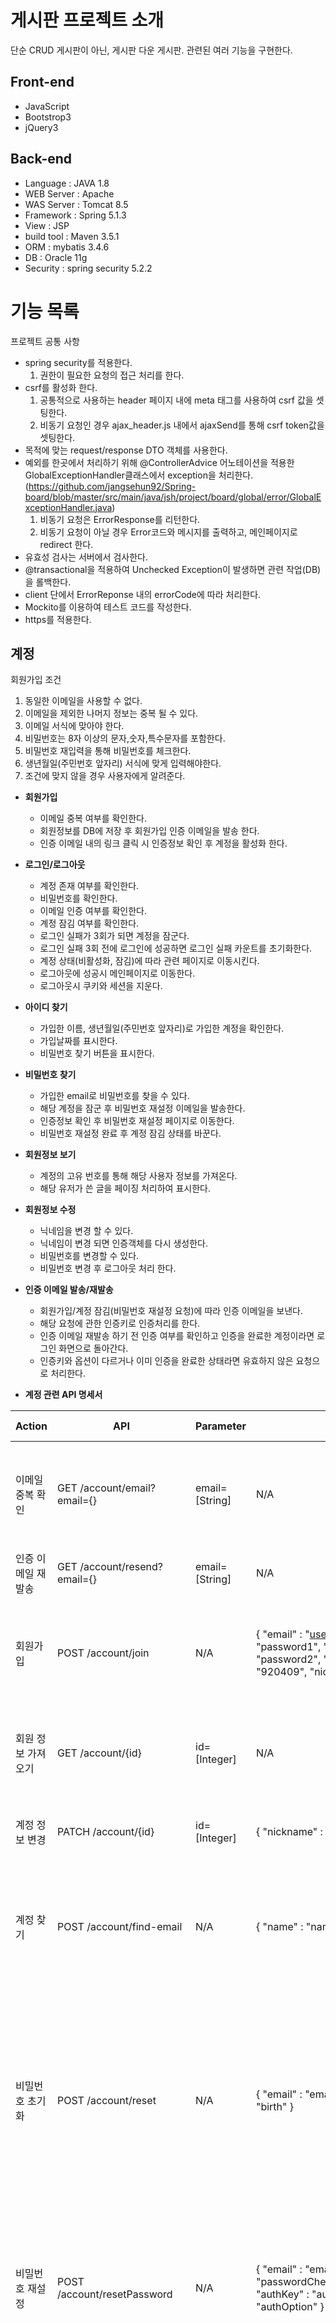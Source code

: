 # 게시판 프로젝트 소개
단순 CRUD 게시판이 아닌, 게시판 다운 게시판. 관련된 여러 기능을 구현한다. 

## Front-end
* JavaScript
* Bootstrop3
* jQuery3

## Back-end
* Language : JAVA 1.8
* WEB Server : Apache
* WAS Server : Tomcat 8.5
* Framework : Spring 5.1.3
* View : JSP
* build tool : Maven 3.5.1
* ORM : mybatis 3.4.6
* DB : Oracle 11g
* Security : spring security 5.2.2

# 기능 목록
프로젝트 공통 사항
  - spring security를 적용한다.
    1. 권한이 필요한 요청의 접근 처리를 한다.
  - csrf를 활성화 한다. 
    1. 공통적으로 사용하는 header 페이지 내에 meta 태그를 사용하여 csrf 값을 셋팅한다.
    2. 비동기 요청인 경우 ajax_header.js 내에서 ajaxSend를 통해 csrf token값을 셋팅한다.
  - 목적에 맞는 request/response DTO 객체를 사용한다.
  - 예외를 한곳에서 처리하기 위해 @ControllerAdvice 어노테이션을 적용한 GlobalExceptionHandler클래스에서 exception을 처리한다.(https://github.com/jangsehun92/Spring-board/blob/master/src/main/java/jsh/project/board/global/error/GlobalExceptionHandler.java)
    1. 비동기 요청은 ErrorResponse를 리턴한다.
    2. 비동기 요청이 아닐 경우 Error코드와 메시지를 출력하고, 메인페이지로 redirect 한다.
  - 유효성 검사는 서버에서 검사한다.
  - @transactional을 적용하여 Unchecked Exception이 발생하면 관련 작업(DB)을 롤백한다.
  - client 단에서 ErrorReponse 내의 errorCode에 따라 처리한다.
  - Mockito를 이용하여 테스트 코드를 작성한다.
  - https를 적용한다.

## 계정
회원가입 조건
1. 동일한 이메일을 사용할 수 없다. 
2. 이메일을 제외한 나머지 정보는 중복 될 수 있다.
3. 이메일 서식에 맞아야 한다.
4. 비밀번호는 8자 이상의 문자,숫자,특수문자를 포함한다.
5. 비밀번호 재입력을 통해 비밀번호를 체크한다.
6. 생년월일(주민번호 앞자리) 서식에 맞게 입력해야한다.
7. 조건에 맞지 않을 경우 사용자에게 알려준다.
 
  * **회원가입**
    - 이메일 중복 여부를 확인한다.
    - 회원정보를 DB에 저장 후 회원가입 인증 이메일을 발송 한다.
    - 인증 이메일 내의 링크 클릭 시 인증정보 확인 후 계정을 활성화 한다.
  
  * **로그인/로그아웃**
    - 계정 존재 여부를 확인한다.
    - 비밀번호를 확인한다.
    - 이메일 인증 여부를 확인한다.
    - 계정 잠김 여부를 확인한다.
    - 로그인 실패가 3회가 되면 계정을 잠군다.
    - 로그인 실패 3회 전에 로그인에 성공하면 로그인 실패 카운트를 초기화한다.
    - 계정 상태(비활성화, 잠김)에 따라 관련 페이지로 이동시킨다.
    - 로그아웃에 성공시 메인페이지로 이동한다.
    - 로그아웃시 쿠키와 세션을 지운다.

  * **아이디 찾기**
    - 가입한 이름, 생년월일(주민번호 앞자리)로 가입한 계정을 확인한다.
    - 가입날짜를 표시한다.
    - 비밀번호 찾기 버튼을 표시한다.
    
  * **비밀번호 찾기**
    - 가입한 email로 비밀번호를 찾을 수 있다.
    - 해당 계정을 잠군 후 비밀번호 재설정 이메일을 발송한다.
    - 인증정보 확인 후 비밀번호 재설정 페이지로 이동한다.
    - 비밀번호 재설정 완료 후 계정 잠김 상태를 바꾼다.

  * **회원정보 보기**
    - 계정의 고유 번호를 통해 해당 사용자 정보를 가져온다.
    - 해당 유저가 쓴 글을 페이징 처리하여 표시한다.
  
  * **회원정보 수정**
    - 닉네임을 변경 할 수 있다.
    - 닉네임이 변경 되면 인증객체를 다시 생성한다.
    - 비밀번호를 변경할 수 있다.
    - 비밀번호 변경 후 로그아웃 처리 한다.
    
  * **인증 이메일 발송/재발송**
    - 회원가입/계정 잠김(비밀번호 재설정 요청)에 따라 인증 이메일을 보낸다.
    - 해당 요청에 관한 인증키로 인증처리를 한다.
    - 인증 이메일 재발송 하기 전 인증 여부를 확인하고 인증을 완료한 계정이라면 로그인 화면으로 돌아간다.
    - 인증키와 옵션이 다르거나 이미 인증을 완료한 상태라면 유효하지 않은 요청으로 처리한다. 

  * **계정 관련 API 명세서**
  
| Action | API | Parameter | Body | Success Response | Fail Response |
|--------|-----|-----------|------|------------------|---------------|
| 이메일 중복 확인 |GET /account/email?email={}|email=[String]|N/A|Status 200 OK|<ul><li> Invalid Input Value - 400 { code: "C001" errors: [{field: "email", value: "", reason: "이메일을 입력해주세요. "}], message: " 유효하지 않은 요청입니다.", status: 400}</li><li> Email Aready Used - 400 { code: "A001", errors: [], message: " 이미 사용중인 이메일입니다.", status: 400 } </li></ul>|
| 인증 이메일 재발송 |GET /account/resend?email={}|email=[String]|N/A|Status 200 OK|<ul><li> Bad Request - 400 { "message":"잘못된 요청입니다.", "status":400, "code":"C006", "errors":[]} </li></ul>|
|회원가입|POST /account/join| N/A |{ "email" : "user@email.com", "password" : "password1", "passwordCheck" : "password2", "name" : "userName", "birth" : "920409", "nickname" : "nickname"|Status 200 OK|<ul><li> Entity Not Found - 400 { code: "C003", errors: [{field: "password", value: "", reason: "최소 8자리의 소문자,대문자,숫자,특수문자가 포함되어야합니다. "},{field: "passwordCheck", value: "", reason: "비밀번호를 재입력해주세요."}], message: " Entity Not Found", status: 400]</li></ul>|
|회원 정보 가져오기|GET /account/{id}|id=[Integer]| N/A | Status 200 OK { "id" : 1, "nickname" : "userNick" } | <ul><li>Account Info Not Found - 400 { code: "A010", errors: [], message: " 계정 정보를 찾을 수 없습니다.", status: 400</li></ul>
|계정 정보 변경|PATCH /account/{id}|id=[Integer]|{ "nickname" : "newNick" }|Status 200 OK|<ul><li>Entity Not Found - 400 { code: "C003", errors: [{field: "nickname", value: "", reason: "닉네임을 입력해주세요."}], message: " Entity Not Found", status: 400</li></ul>|
| 계정 찾기 |POST /account/find-email|N/A|{ "name" : "name", "birth" : "birth" }|Status 200 OK [{"email" : "email" , "date" : " data"}]|<ul><li>Entity Not Fount - 400 {"message":" Entity Not Found", "status":400, "code":"C003", "errors":[{"field":"birth","value":"","reason":"생년월일을 입력해주세요."},{"field":"name", "value":"", "reason":"이름을 입력해주세요."}]</li><li>Account Not Found - 400 {"message":" 계정을 찾을 수 없습니다.", "status":400, "code":"A004", "errors":[]}</li></ul>|
| 비밀번호 초기화 |POST /account/reset|N/A|{ "email" : "email", "name" : "name", "birth" : "birth" }|Status 200 OK|<ul><li>Entity Not Fount - 400 {"message":" Entity Not Found","status":400,"code":"C003","errors":[{"field":"name","value":"","reason":"이름을 입력해주세요."},{"field":"email","value":"","reason":"이메일을 입력해 주세요."},{"field":"birth","value":"","reason":"생년월일을 입력해주세요."}]}</li><li> Account Not Found Exception {"message":" 계정을 찾을 수 없습니다다, "status":400, "code":"A004", "errors":[]} </li><li> Find Account Bad Request {"message":" 계정 정보가 올바르지 않습니다.", "status":400, "code":"A008", "errors":[]} </li><li> Account Not EmailChecked {"message":" 계정이 활성화 되지 않았습니다. 이메일 인증을 완료해 주세요.", "status":400, "code":"A005", "errors":[]}</li></ul>|
| 비밀번호 재설정 |POST /account/resetPassword|N/A|{ "email" : "email", "password" : "password", "passwordCheck" : "passwordCheck", "authKey" : "authKey", "authOption" : "authOption" }|Status 200 OK|<ul><li>Entity Not Found - 400 {"message":" Entity Not Found", "status":400, "code":"C003", "errors":[{"field":"passwordCheck", "value":"", "reason":"비밀번호를 재입력해주세요."},{"field":"password", "value":"", "reason":"최소 8자리의 소문자,대문자,숫자,특수문자가 포함되어야합니다. "}]}</li><li>Bad Auth Request - 400 {"message":" 유효하지 않은 인증 요청 입니다.", "status":400, "code":"A002", "errors":[]}</li></ul>|
| 비밀번호 변경 |POST /account/passwordChange|N/A|{ "beforePassword" : "beforePassword", "afterPassword" : "afterPassword", "afterPasswordCheck":"afterPasswordCheck" }|Status 200 OK|<ul><li>Entity Not Found - 400 {"message":" Entity Not Found","status":400,"code":"C003","errors":[{"field":"afterPasswordCheck","value":"","reason":"바꿀 비밀번호를 재입력해주세요."},{"field":"beforePassword","value":"","reason":"이전 비밀번호를 입력해주세요."},{"field":"afterPassword","value":"","reason":"최소 8자리의 소문자,대문자,숫자,특수문자가 포함되어야합니다. "}]}</li><li>Password Not Match - 400 {"message":" 기존 비밀번호가 맞지 않습니다.", "status":400, "code":"A007", "errors":[]}</li><li>Password Check Failed - 400 {"message":" 비밀번호가 서로 다릅니다.", "status":400, "code":"A009", "errors":[]}</li></ul>|
-------
## 게시판
게시판 조건
1. 카테고리를 기준으로 게시판을 나눈다.
2. 현재 어떤 카테고리의 게시판을 보고 있는지 표시한다.
3. 게시글의 카테고리, 정렬, 검색, 페이징처리를 위한 값들을 가질 수 있는 공통된 requestDto를 사용한다.
4. 허용 가능한 값(카테고리, 게시글 중요도)을 제한한다.
5. 게시글 작성은 로그인을 해야 작성할 수 있다.
6. 게시글 수정,삭제는 해당 글을 작성한 계정 또는 관리자 권한을 가지고 있어야한다.
7. 관리자는 게시글 작성,수정,삭제와 다른 유저가 작성한 게시글을 수정,삭제 할 수 있다.

* **게시글 목록 조회**
    - 중요한 공지사항의 경우 항상 게시글 리스트 상단에 표시되게 한다.
    - 일정 범위(중요한 공지사항을 포함한 갯수)의 게시글을 가져온다.
    - 게시글들의 댓글 수, 추천 수, 조회 수를 표시한다.
    - 페이징 처리를 한다.
    - 최신순,추천순,댓글순,조회순으로 정렬할 수 있다.
    - 작성날짜를 분단위까지 표시한다.
    
* **단일 게시글 조회**
    - 해당 게시글의 정보(제목, 작성자, 내용 ... 등)를 표시한다.
    - 단일 게시글 페이지가 준비되면 해당 게시글의 댓글을 비동기 통신을 통해 받아와 표시한다.
    - 로그인한 사용자의 해당 글 추천 여부에 따라 다르게 표시한다.
    - 게시글을 작성한 계정 또는 관리자 계정이면 수정 및 삭제 버튼을 표시한다.
    
* **게시글 작성**
    - summernote editor를 적용한다.
    - 이미지 업로드를 할 수 있다.
    - 이미지 업로드시 비동기 통신을 통해 이미지를 서버를 통해 저장한 뒤 저장된 URL을 리턴하여 표시한다.
    - 다중 이미지 업로드가 가능하다.
    - 업로드 한 파일은 날짜 별로 저장된다.
    - 글 작성에 성공하면 작성한 글을 바로 확인할 수 있다. 
    
* **게시글 수정**
    - 게시글의 고유번호를 기준으로 해당 글을 수정한다.
    - 글을 작성한 계정이나, 관리자만 수정할 수 있다.
    - 카테고리, 제목, 내용을 수정할 수 있다.
    - 게시글을 수정하면 작성날짜 옆에 수정날짜를 표시한다.
    
* **게시글 삭제**
    - 게시글을 고유번호를 기준으로 해당 글을 삭제한다.
    - 글을 작성한 계정이나, 관리자만 삭제할 수 있다.
    - 해당 게시글에 등록된 댓글, 추천을 함께 삭제한다.
    
* **게시글 추천**
    - 로그인한 유저는 게시글을 추천할 수 있다.
    - 중복 추천을 할 수 없다.
    - 해당 게시글 추천 여부에 따라 추천, 추천 취소를 한다.
    
* **게시글 검색**
    - 제목으로 검색한다.
    - 검색 결과 게시글목록를 페이징 처리하여 표시한다.
    - 검색 결과를 최신순,추천순,댓글순,조회순으로 정렬할 수 있다.
    - 검색 값을 표시하여 무엇을 검색했는지 확인 할 수 있다.

* **게시글 관련 API 명세서**
  
| Action | API | Parameter | Body | Success Response | Fail Response |
|--------|-----|-----------|------|------------------|---------------|
| 해당 유저 게시글 보기 | GET /articles/account/{id}|id=[Integer]|N/A|Status 200 OK {"articles":[{"id":241,"accountId":1,"category":"notice","title":"gg","nickname":"관리자", "viewCount":6, "replyCount":0, "likeCount":0, "regdate":1597746989000}], "pagination":{"countList":10, "countPage":5, "page":1, "totalPage":6, "startCount":1, "endCount":10, "startPage":1, "endPage":5, "noticeScope":{"startCount":1,"endCount":0}}, "category":"", "query":"", "sort":"id" }|<ul><li> Articles Not Found - 400 {"message":"작성한 글이 없습니다.", "status":400, "code":"B002", "errors":[]} </li></ul>|
| 게시글 추천 | POST /articles/like/{id}|id=[Integer]|{"articleId" : "articleId", "accountId" : "accountId" }|Status 200 OK|<ul><li>Article Not Found - 400 {"message":"해당 게시글을 찾을 수 없습니다.", "status":400, "code":"B001", "errors":[]}</li></ul>|
| 게시글 작성 | POST /article|N/A| {"articleId" : "articleId", "category" : "category", "importance" : "importance", "title" : "title", "content" : "content"}|Status 200 OK|<ul><li>Entity Not Fount - 400 {"message":" Entity Not Found", "status":400, "code":"C003", "errors":[{"field":"title","value":"","reason":"제목을 입력해주세요."},{"field":"content", "value":"", "reason":"내용을 입력해주세요."}]}</li></ul>|
| 게시글 수정 | PATCH /article/{id}|id=[Integer]|{"id" : "id", "articleId" : "articleId", "category" : "category", "importance" : "importance", "title" : "title", "content" : "content"}|Status 200 OK|<ul><li>Entity Not Fount - 400 {"message":" Entity Not Found", "status":400, "code":"C003", "errors":[{"field":"title","value":"","reason":"제목을 입력해주세요."},{"field":"content", "value":"", "reason":"내용을 입력해주세요."}]}</li><li> Article Not Found - 400 {"message":"해당 게시글을 찾을 수 없습니다.", "status":400, "code":"B001", "errors":[]}</li></ul>|
| 게시글 삭제 | DELETE /article/{id}|id=[Integer]| {"articleId" : "articleId", "accountId" : "accountId"} |Status 200 OK|<ul><li> Article Not Found - 400 {"message":"해당 게시글을 찾을 수 없습니다.", "status":400, "code":"B001", "errors":[]}</li></ul>|
-----
## 댓글/대댓글
댓글/대댓글 조건
1. 댓글과 관련된 모든 요청은 비통기 통신을 통해 이루어 진다.
2. 댓글 입력은 로그인을 하여야 가능하다.
3. 해당 댓글 수정,삭제 요청은 댓글을 작성한 계정 또는 관리자 권한을 가지고 있어야 한다.
4. 관리자는 댓글과 대댓글 작성,수정,삭제와 일반 사용자가 작성한 댓글을 삭제 할 수 있다.
  
* **댓글/대댓글 보기**
  - 해당 글의 댓글을 모두 보여준다.
  - 해당 댓글을 작성한 계정이라면 수정 및 삭제 버튼이 표시된다.
  - 해당 댓글의 대댓글은 댓글 밑에 일정 범위 만큼 여백을 준 후 표시된다.
  
* **댓글/대댓글 작성**
  - 댓글 작성에 성공하면 해당 게시글의 댓글 리스트를 다시 불러온다.
  
* **댓글/대댓글 수정**
  - 댓글 수정에 성공하면 해당 게시글의 댓글 리스트를 다시 불러온다.
  - 수정된 댓글은 작성날짜 옆에 수정날짜를 같이 표시한다.
  
* **댓글/대댓글 삭제(비활성화)**
  - 댓글을 삭제 요청하면 해당 댓글을 비활성화 시킨 후, '삭제된 댓글입니다.' 로 표시한다.
  - 비활성화 된 댓글은 수정을 할 수 없다.
  
* **댓글 관련 API 명세서**

| Action | API | Parameter | Body | Success Response | Fail Response |
|--------|-----|-----------|------|------------------|---------------|
| 댓글 가져오기 |GET /replys/{id}|id=[String]|N/A|Status 200 OK [{"id":41,"articleId":268,"accountId":1,"nickname":"관리자","replyGroup":1,"replyDepth":0,"content":"삭제된 댓글입니다.","regdate":1602655212000,"modifyDate":1602655224000,"enabled":false}]|<ul><li>Replys Not Nound - 400 {"message":"댓글이 없습니다.", "status":400, "code":"R001", "errors":[]}</li></ul>|
| 댓글 작성 |POST /reply|N/A| {"articleId" : "articleId", "accountId" : "accountId", "replyGroup" : "replyGroup", "content" : "content"}|Status 200 OK|<ul><li>Article Not Found - 400 {"message":"해당 게시글을 찾을 수 없습니다.", "status":400, "code":"B001", "errors":[]}</li></ul>|
| 댓글 수정 |PATCH /reply/{id}|id=[String]| {"id" : "id", "articleId" : " articleId", "accountId" : " accountId", " content" : "content"}| Status 200 OK|<ul><li>Article Not Found - 400 {"message":"해당 게시글을 찾을 수 없습니다.", "status":400, "code":"B001", "errors":[]}</li><li>Reply Not Nound - 400 {"message":"해당 댓글이 존재하지 않습니다.", "status":400, "code":"R002", "errors":[]}</li></ul>|
| 댓글 삭제 |DELETE /reply/{id}|id=[String]| {"id" : "id", "articleId" : "articleId", "accountId" : "accountId"} |Status 200 OK|<ul><li>Article Not Found - 400 {"message":"해당 게시글을 찾을 수 없습니다.", "status":400, "code":"B001", "errors":[]}</li><li>Reply Not Nound - 400 {"message":"해당 댓글이 존재하지 않습니다.", "status":400, "code":"R002", "errors":[]}</li></ul>|
